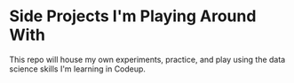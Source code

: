 # Side Projects I'm Playing Around With

This repo will house my own experiments, practice, and play using the data science skills I'm learning in Codeup. 